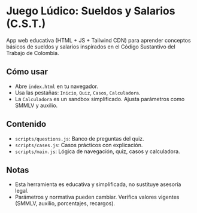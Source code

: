 # Juego Lúdico: Sueldos y Salarios (C.S.T.)

App web educativa (HTML + JS + Tailwind CDN) para aprender conceptos básicos de sueldos y salarios inspirados en el Código Sustantivo del Trabajo de Colombia.

## Cómo usar
- Abre `index.html` en tu navegador.
- Usa las pestañas: `Inicio`, `Quiz`, `Casos`, `Calculadora`.
- La `Calculadora` es un sandbox simplificado. Ajusta parámetros como SMMLV y auxilio.

## Contenido
- `scripts/questions.js`: Banco de preguntas del quiz.
- `scripts/cases.js`: Casos prácticos con explicación.
- `scripts/main.js`: Lógica de navegación, quiz, casos y calculadora.

## Notas
- Esta herramienta es educativa y simplificada, no sustituye asesoría legal.
- Parámetros y normativa pueden cambiar. Verifica valores vigentes (SMMLV, auxilio, porcentajes, recargos).
